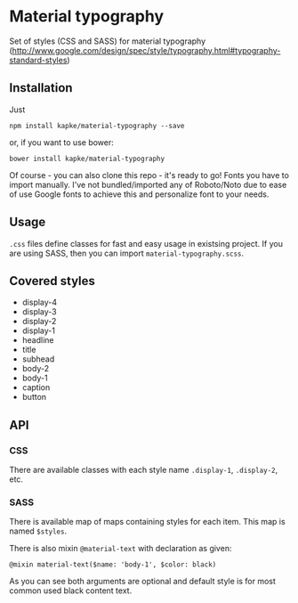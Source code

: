 # Material typography

Set of styles (CSS and SASS) for material typography (http://www.google.com/design/spec/style/typography.html#typography-standard-styles)

## Installation
Just

    npm install kapke/material-typography --save

or, if you want to use bower:

    bower install kapke/material-typography

Of course - you can also clone this repo - it's ready to go! Fonts you have to import manually. I've not bundled/imported any of Roboto/Noto due to ease of use Google fonts to achieve this and personalize font to your needs.

## Usage

`.css` files define classes for fast and easy usage in existsing project. If you are using SASS, then you can import `material-typography.scss`.

## Covered styles

* display-4
* display-3
* display-2
* display-1
* headline
* title
* subhead
* body-2
* body-1
* caption
* button

## API

### CSS 

There are available classes with each style name `.display-1`, `.display-2`, etc.

### SASS

There is available map of maps containing styles for each item. This map is named `$styles`.

There is also mixin `@material-text` with declaration as given:

    @mixin material-text($name: 'body-1', $color: black)

As you can see both arguments are optional and default style is for most common used black content text.